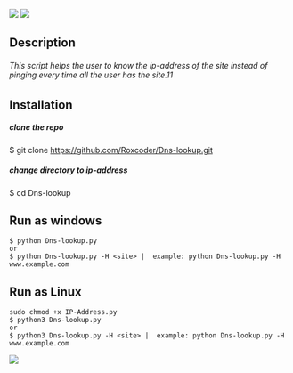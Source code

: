 <p align=center>

<a target="_blank" href="https://www.python.org/downloads/" title="Python version"><img src="https://img.shields.io/badge/python-%3E=_3.6-green.svg"></a>
<a target="_blank" href="https://twitter.com/saudalminqah" title="My profile on twitter"><img src="https://img.shields.io/twitter/url/http/shields.io.svg?style=social"></a>

</p>

## Description

###### This script helps the user to know the ip-address of the site instead of pinging every time all the user has the site.11

## Installation 

##### clone the repo
$ git clone https://github.com/Roxcoder/Dns-lookup.git

##### change directory to ip-address
$ cd Dns-lookup

## Run as windows

```
$ python Dns-lookup.py
or 
$ python Dns-lookup.py -H <site> |  example: python Dns-lookup.py -H www.example.com
```

## Run as Linux
```
sudo chmod +x IP-Address.py
$ python3 Dns-lookup.py
or 
$ python3 Dns-lookup.py -H <site> |  example: python Dns-lookup.py -H www.example.com
```

<img src="https://raw.githubusercontent.com/Roxcoder/Dns-lookup/main/Capture.png" alte=Capture>
